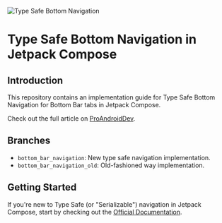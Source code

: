 ![Type Safe Bottom Navigation](https://miro.medium.com/v2/resize:fit:1400/format:webp/1*551ixPx-c1NcroJydCZi0w.png)
# Type Safe Bottom Navigation in Jetpack Compose

## Introduction
This repository contains an implementation guide for Type Safe Bottom Navigation for Bottom Bar tabs in Jetpack Compose.

Check out the full article on [ProAndroidDev](https://medium.com/proandroiddev/type-safe-bottom-navigation-in-jetpack-compose-d18c4d76ac1a).

## Branches
- `bottom_bar_navigation`: New type safe navigation implementation.
- `bottom_bar_navigation_old`: Old-fashioned way implementation.

## Getting Started

If you're new to Type Safe (or "Serializable") navigation in Jetpack Compose, start by checking out the [Official Documentation](https://developer.android.com/jetpack/compose/navigation).
